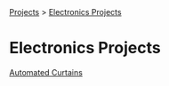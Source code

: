 <div class="breadcrumbs">
<a href="projects.html" class="breadcrumb">Projects</a> > 
<a href="electronics_projects.html" class="current-breadcrumb">Electronics Projects</a>
</div>

# Electronics Projects

<a href="curtains.html">
    <div class="project-button">Automated Curtains</div>
</a>
